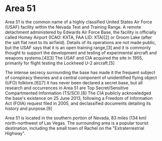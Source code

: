 # Area 51

Area 51 is the common name of a highly classified United States Air Force (USAF) facility within the Nevada Test and Training Range. A remote detachment administered by Edwards Air Force Base, the facility is officially called Homey Airport (ICAO: KXTA, FAA LID: XTA)[2] or Groom Lake (after the salt flat next to its airfield). Details of its operations are not made public, but the USAF says that it is an open training range,[3] and it is commonly thought to support the development and testing of experimental aircraft and weapons systems.[4][3] The USAF and CIA acquired the site in 1955, primarily for flight testing the Lockheed U-2 aircraft.[5]

The intense secrecy surrounding the base has made it the frequent subject of conspiracy theories and a central component of unidentified flying object (UFO) folklore.[6][7] It has never been declared a secret base, but all research and occurrences in Area 51 are Top Secret/Sensitive Compartmented Information (TS/SCI).[8] The CIA publicly acknowledged the base's existence on 25 June 2013, following a Freedom of Information Act (FOIA) request filed in 2005, and declassified documents detailing its history and purpose.[9]

Area 51 is located in the southern portion of Nevada, 83 miles (134 km) north-northwest of Las Vegas. The surrounding area is a popular tourist destination, including the small town of Rachel on the "Extraterrestrial Highway".